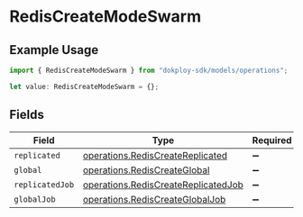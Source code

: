 # RedisCreateModeSwarm

## Example Usage

```typescript
import { RedisCreateModeSwarm } from "dokploy-sdk/models/operations";

let value: RedisCreateModeSwarm = {};
```

## Fields

| Field                                                                                      | Type                                                                                       | Required                                                                                   | Description                                                                                |
| ------------------------------------------------------------------------------------------ | ------------------------------------------------------------------------------------------ | ------------------------------------------------------------------------------------------ | ------------------------------------------------------------------------------------------ |
| `replicated`                                                                               | [operations.RedisCreateReplicated](../../models/operations/rediscreatereplicated.md)       | :heavy_minus_sign:                                                                         | N/A                                                                                        |
| `global`                                                                                   | [operations.RedisCreateGlobal](../../models/operations/rediscreateglobal.md)               | :heavy_minus_sign:                                                                         | N/A                                                                                        |
| `replicatedJob`                                                                            | [operations.RedisCreateReplicatedJob](../../models/operations/rediscreatereplicatedjob.md) | :heavy_minus_sign:                                                                         | N/A                                                                                        |
| `globalJob`                                                                                | [operations.RedisCreateGlobalJob](../../models/operations/rediscreateglobaljob.md)         | :heavy_minus_sign:                                                                         | N/A                                                                                        |